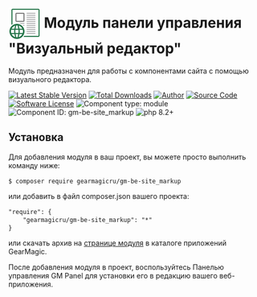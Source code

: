 # <img src="https://raw.githubusercontent.com/gearmagicru/gm-be-site_markup/refs/heads/master/assets/images/icon.svg" width="64px" height="64px" align="absmiddle"> Модуль панели управления "Визуальный редактор"

Модуль предназначен для работы с компонентами сайта с помощью визуального редактора.

[![Latest Stable Version](https://img.shields.io/packagist/v/gearmagicru/gm-be-site_markup.svg)](https://packagist.org/packages/gearmagicru/gm-be-site_markup)
[![Total Downloads](https://img.shields.io/packagist/dt/gearmagicru/gm-be-site_markup.svg)](https://packagist.org/packages/gearmagicru/gm-be-site_markup)
[![Author](https://img.shields.io/badge/author-anton.tivonenko@gmail.com-blue.svg)](mailto:anton.tivonenko@gmail)
[![Source Code](https://img.shields.io/badge/source-gearmagicru/gm--be--site_markup-blue.svg)](https://github.com/gearmagicru/gm-be-site_markup)
[![Software License](https://img.shields.io/badge/license-MIT-brightgreen.svg)](https://github.com/gearmagicru/gm-be-site_markup/blob/master/LICENSE)
![Component type: module](https://img.shields.io/badge/component%20type-module-green.svg)
![Component ID: gm-be-site_markup](https://img.shields.io/badge/component%20id-gm.be.site_markup-green.svg)
![php 8.2+](https://img.shields.io/badge/php-min%208.2-red.svg)

## Установка

Для добавления модуля в ваш проект, вы можете просто выполнить команду ниже:

```
$ composer require gearmagicru/gm-be-site_markup
```

или добавить в файл composer.json вашего проекта:
```
"require": {
    "gearmagicru/gm-be-site_markup": "*"
}
```
или скачать архив на [странице модуля](https://apps.gearmagic.ru/component/gm-be-site_markup) в каталоге приложений GearMagic.

После добавления модуля в проект, воспользуйтесь Панелью управления GM Panel для установки его в редакцию вашего веб-приложения.
